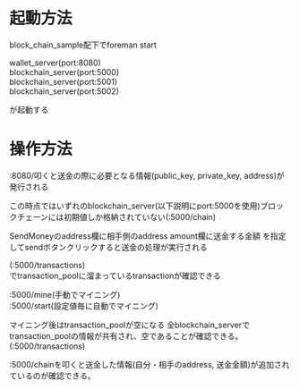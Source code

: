 # 起動方法
block_chain_sample配下でforeman start  
  
wallet_server(port:8080)  
blockchain_server(port:5000)  
blockchain_server(port:5001)  
blockchain_server(port:5002)  
  
が起動する

# 操作方法　
:8080/叩くと送金の際に必要となる情報(public_key, private_key, address)が発行される  
  
この時点ではいずれのblockchain_server(以下説明にport:5000を使用)ブロックチェーンには初期値しか格納されていない(:5000/chain)

SendMoneyのaddress欄に相手側のaddress
amount欄に送金する金額
を指定してsendボタンクリックすると送金の処理が実行される

(:5000/transactions)  
でtransaction_poolに溜まっているtransactionが確認できる  
  
:5000/mine(手動でマイニング)  
:5000/start(設定値毎に自動でマイニング)  
  
マイニング後はtransaction_poolが空になる
全blockchain_serverでtransaction_poolの情報が共有され、空であることが確認できる。
(:5000/transactions)  
  
:5000/chainを叩くと送金した情報(自分・相手のaddress, 送金金額)が追加されているのが確認できる。